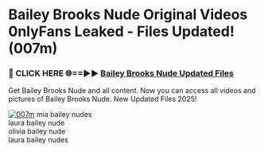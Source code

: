 # Bailey Brooks Nude Original Videos 0nlyFans Leaked - Files Updated! (007m)

<h3>🔴 CLICK HERE 🌐==►► <a href="https://tinyurl.com/5h6xmrr3" rel="nofollow">Bailey Brooks Nude Updated Files</a></h3>

Get Bailey Brooks Nude and all content. Now you can access all videos and pictures of Bailey Brooks Nude. New Updated Files 2025!

[![007m](https://i.imgur.com/KVD873Z.gif)](https://tinyurl.com/5h6xmrr3)
mia bailey nudes<br>
laura bailey nude<br>
olivia bailey nude<br>
laura bailey nudes